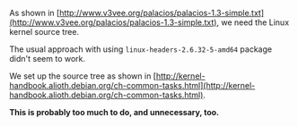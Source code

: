 As shown in [http://www.v3vee.org/palacios/palacios-1.3-simple.txt](http://www.v3vee.org/palacios/palacios-1.3-simple.txt), we need the Linux kernel source tree.

The usual approach with using `linux-headers-2.6.32-5-amd64` package didn't seem to work.

We set up the source tree as shown in [http://kernel-handbook.alioth.debian.org/ch-common-tasks.html](http://kernel-handbook.alioth.debian.org/ch-common-tasks.html).

__This is probably too much to do, and unnecessary, too.__
